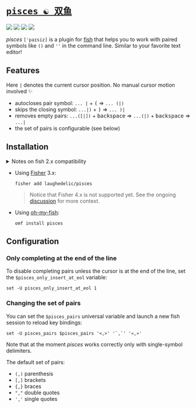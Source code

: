 # [`pisces ☯ 双鱼`](https://en.wikipedia.org/wiki/Pisces_(astrology))

[![](https://img.shields.io/github/v/release/laughedelic/pisces?color=brightgreen)](https://github.com/laughedelic/pisces/releases/latest)
[![](https://img.shields.io/badge/fish--shell-2.3+-blue.svg)](https://github.com/fish-shell/fish-shell/releases)
[![](https://img.shields.io/badge/license-LGPLv3-blue.svg)](https://www.tldrlegal.com/l/lgpl-3.0)
[![](https://img.shields.io/badge/contact-gitter_chat-dd1054.svg)](https://gitter.im/laughedelic/pisces)

_pisces_ `['paɪsiz]` is a plugin for [fish](https://fishshell.com/) that helps you to work with paired symbols like `()` and `''` in the command line. Similar to your favorite text editor!

## Features

Here `|` denotes the current cursor position. No manual cursor motion involved :sparkles:

- autocloses pair symbol:
  `... |` + <kbd>(</kbd> ⇒
  `... (|)`
- skips the closing symbol:
  `...|)` + <kbd>)</kbd> ⇒
  `... )|`
- removes empty pairs:
  `...([|])` + <kbd>backspace</kbd> ⇒
  `...(|)` + <kbd>backspace</kbd> ⇒
  `...|`
- the set of pairs is configurable (see below)

## Installation

<details>
<summary>Notes on fish 2.x compatibility</summary>

The _minimum recommended_ version of fish is v2.6, because
- it has a feature called [_bracketed (a.k.a safe) paste_](https://github.com/fish-shell/fish-shell/pull/3871) which solves the problem with pasting strings containing paired symbols (they get autoclosed), see [#6](https://github.com/laughedelic/pisces/issues/6) for details.

The _minimum required_ version of fish is v2.3, because
- there was a bug [#2210](https://github.com/fish-shell/fish-shell/issues/2210) in v2.2 which would brake quotes handling
- it uses `string` builtin which was introduced in v2.3

</details>

- Using [Fisher](https://github.com/jorgebucaran/fisher) 3.x:

  ```fish
  fisher add laughedelic/pisces
  ```

  > Notice that Fisher 4.x is not supported yet. See the ongoing [discussion](https://github.com/laughedelic/pisces/pull/26) for more context.

- Using [oh-my-fish](https://github.com/oh-my-fish/oh-my-fish):

  ```fish
  omf install pisces
  ```

## Configuration

### Only completing at the end of the line

To disable completing pairs unless the cursor is at the end of the line, set the `$pisces_only_insert_at_eol` variable:

```fish
set -U pisces_only_insert_at_eol 1
```

### Changing the set of pairs

You can set the `$pisces_pairs` universal variable and launch a new fish session to reload key bindings:

```fish
set -U pisces_pairs $pisces_pairs '<,>' '`,`' '«,»'
```

Note that at the moment _pisces_ works correctly only with single-symbol delimiters.

The default set of pairs:

- `(,)` parenthesis
- `[,]` brackets
- `{,}` braces
- `","` double quotes
- `','` single quotes
